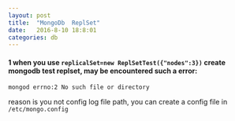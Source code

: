 ```yaml
---
layout: post
title:  "MongoDb  ReplSet"
date:   2016-8-10 18:8:01
categories: db
---
```


#### 1 when you use `replicalSet=new ReplSetTest({"nodes":3})` create mongodb test replset, may be encountered such a error:

    mongod errno:2 No such file or directory

reason is you not config log file path, you can create a config file in `/etc/mongo.config`




